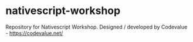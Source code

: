 # nativescript-workshop
Repository for Nativescript Workshop. Designed / developed by Codevalue - https://codevalue.net/